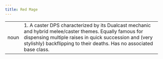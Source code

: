 ```yaml
---
title: Red Mage
---
```

| | |
|---|---|
| noun | 1.  	A caster DPS characterized by its Dualcast mechanic and hybrid melee/caster themes. Equally famous for dispensing multiple raises in quick succession and (very stylishly) backflipping to their deaths. Has no associated base class.	|